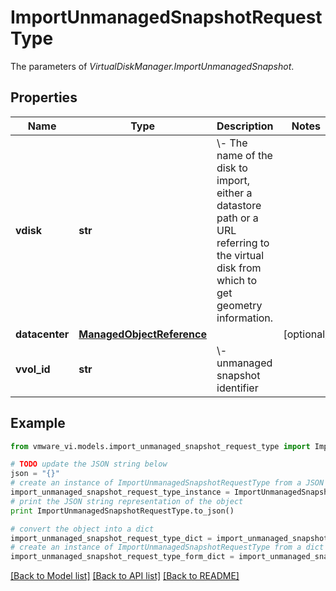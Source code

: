 # ImportUnmanagedSnapshotRequestType

The parameters of *VirtualDiskManager.ImportUnmanagedSnapshot*. 

## Properties
Name | Type | Description | Notes
------------ | ------------- | ------------- | -------------
**vdisk** | **str** | \\- The name of the disk to import, either a datastore path or a URL referring to the virtual disk from which to get geometry information.  | 
**datacenter** | [**ManagedObjectReference**](ManagedObjectReference.md) |  | [optional] 
**vvol_id** | **str** | \\- unmanaged snapshot identifier  | 

## Example

```python
from vmware_vi.models.import_unmanaged_snapshot_request_type import ImportUnmanagedSnapshotRequestType

# TODO update the JSON string below
json = "{}"
# create an instance of ImportUnmanagedSnapshotRequestType from a JSON string
import_unmanaged_snapshot_request_type_instance = ImportUnmanagedSnapshotRequestType.from_json(json)
# print the JSON string representation of the object
print ImportUnmanagedSnapshotRequestType.to_json()

# convert the object into a dict
import_unmanaged_snapshot_request_type_dict = import_unmanaged_snapshot_request_type_instance.to_dict()
# create an instance of ImportUnmanagedSnapshotRequestType from a dict
import_unmanaged_snapshot_request_type_form_dict = import_unmanaged_snapshot_request_type.from_dict(import_unmanaged_snapshot_request_type_dict)
```
[[Back to Model list]](../README.md#documentation-for-models) [[Back to API list]](../README.md#documentation-for-api-endpoints) [[Back to README]](../README.md)


